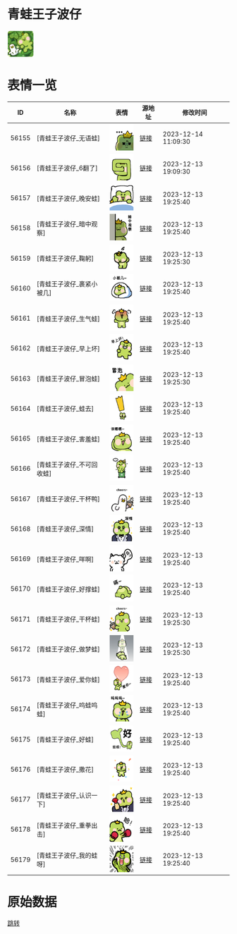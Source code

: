 # 青蛙王子波仔

<img src="./cover.png" height="60" alt="cover" />

# 表情一览

|ID|名称|表情|源地址|修改时间|
|----|----|----|----|----|
|56155|[青蛙王子波仔_无语蛙]|<img src="./pic/056155_%5B青蛙王子波仔_无语蛙%5D.png" height="60" alt="无语蛙"/>|[链接](https://i0.hdslb.com/bfs/garb/33df58f75d7e298d607e91718baea00f6c70973d.png)|2023-12-14 11:09:30|
|56156|[青蛙王子波仔_6翻了]|<img src="./pic/056156_%5B青蛙王子波仔_6翻了%5D.png" height="60" alt="6翻了"/>|[链接](https://i0.hdslb.com/bfs/garb/8f5217a1c40fe96dc952d4726a84ec6819a7e5cc.png)|2023-12-13 19:09:30|
|56157|[青蛙王子波仔_晚安蛙]|<img src="./pic/056157_%5B青蛙王子波仔_晚安蛙%5D.png" height="60" alt="晚安蛙"/>|[链接](https://i0.hdslb.com/bfs/garb/e7300724aae24dd498d83fc4a87ab5ad07ecd61e.png)|2023-12-13 19:25:40|
|56158|[青蛙王子波仔_暗中观察]|<img src="./pic/056158_%5B青蛙王子波仔_暗中观察%5D.png" height="60" alt="暗中观察"/>|[链接](https://i0.hdslb.com/bfs/garb/0289b3522d1f8308a09507ad302204e0cc925799.png)|2023-12-13 19:25:40|
|56159|[青蛙王子波仔_鞠躬]|<img src="./pic/056159_%5B青蛙王子波仔_鞠躬%5D.png" height="60" alt="鞠躬"/>|[链接](https://i0.hdslb.com/bfs/garb/e3c60f11dc837947ec0d1c5e2010154514f29105.png)|2023-12-13 19:25:30|
|56160|[青蛙王子波仔_裹紧小被几]|<img src="./pic/056160_%5B青蛙王子波仔_裹紧小被几%5D.png" height="60" alt="裹紧小被几"/>|[链接](https://i0.hdslb.com/bfs/garb/c46a93ed5c0ed3b01861c6ab6e43b90c53faa74f.png)|2023-12-13 19:25:40|
|56161|[青蛙王子波仔_生气蛙]|<img src="./pic/056161_%5B青蛙王子波仔_生气蛙%5D.png" height="60" alt="生气蛙"/>|[链接](https://i0.hdslb.com/bfs/garb/007a84a76ebf6794a4a242b9bf42603f7c3e243c.png)|2023-12-13 19:25:40|
|56162|[青蛙王子波仔_早上坏]|<img src="./pic/056162_%5B青蛙王子波仔_早上坏%5D.png" height="60" alt="早上坏"/>|[链接](https://i0.hdslb.com/bfs/garb/9db2e8147c4bc35528d0753ab8fde937935a8cb9.png)|2023-12-13 19:25:40|
|56163|[青蛙王子波仔_冒泡蛙]|<img src="./pic/056163_%5B青蛙王子波仔_冒泡蛙%5D.png" height="60" alt="冒泡蛙"/>|[链接](https://i0.hdslb.com/bfs/garb/bdfe16e0aa078cee622b94437a1b8a7843329e93.png)|2023-12-13 19:25:30|
|56164|[青蛙王子波仔_蛙去]|<img src="./pic/056164_%5B青蛙王子波仔_蛙去%5D.png" height="60" alt="蛙去"/>|[链接](https://i0.hdslb.com/bfs/garb/f133df77009a37349d3b78146b3728f9fe8e6aa0.png)|2023-12-13 19:25:40|
|56165|[青蛙王子波仔_害羞蛙]|<img src="./pic/056165_%5B青蛙王子波仔_害羞蛙%5D.png" height="60" alt="害羞蛙"/>|[链接](https://i0.hdslb.com/bfs/garb/c5a6cfb05f0af35b54903e39c1523d1d3fead17f.png)|2023-12-13 19:25:40|
|56166|[青蛙王子波仔_不可回收蛙]|<img src="./pic/056166_%5B青蛙王子波仔_不可回收蛙%5D.png" height="60" alt="不可回收蛙"/>|[链接](https://i0.hdslb.com/bfs/garb/188ead96f320d1a551aeaa58c74de95ab13cee58.png)|2023-12-13 19:25:40|
|56167|[青蛙王子波仔_干杯鸭]|<img src="./pic/056167_%5B青蛙王子波仔_干杯鸭%5D.png" height="60" alt="干杯鸭"/>|[链接](https://i0.hdslb.com/bfs/garb/b8c1a48f75dd378d5303ed5fd05f8b6e8e2982cf.png)|2023-12-13 19:25:40|
|56168|[青蛙王子波仔_深情]|<img src="./pic/056168_%5B青蛙王子波仔_深情%5D.png" height="60" alt="深情"/>|[链接](https://i0.hdslb.com/bfs/garb/3aa61f7a5339d3867f8dfdd7cceea9d9e02aaa42.png)|2023-12-13 19:25:40|
|56169|[青蛙王子波仔_咩啊]|<img src="./pic/056169_%5B青蛙王子波仔_咩啊%5D.png" height="60" alt="咩啊"/>|[链接](https://i0.hdslb.com/bfs/garb/eb83193227e7a93f25d618aeb964acf34bf75c4e.png)|2023-12-13 19:25:40|
|56170|[青蛙王子波仔_好撑蛙]|<img src="./pic/056170_%5B青蛙王子波仔_好撑蛙%5D.png" height="60" alt="好撑蛙"/>|[链接](https://i0.hdslb.com/bfs/garb/000646723307ceccab0847da6ca94c8941ac1b53.png)|2023-12-13 19:25:40|
|56171|[青蛙王子波仔_干杯蛙]|<img src="./pic/056171_%5B青蛙王子波仔_干杯蛙%5D.png" height="60" alt="干杯蛙"/>|[链接](https://i0.hdslb.com/bfs/garb/a8320fa1571a8081c1089e3b2fb31d7caa95b52a.png)|2023-12-13 19:25:30|
|56172|[青蛙王子波仔_做梦蛙]|<img src="./pic/056172_%5B青蛙王子波仔_做梦蛙%5D.png" height="60" alt="做梦蛙"/>|[链接](https://i0.hdslb.com/bfs/garb/eba4c484f1687f9dd58ae495525eac37761cd2a1.png)|2023-12-13 19:25:30|
|56173|[青蛙王子波仔_爱你蛙]|<img src="./pic/056173_%5B青蛙王子波仔_爱你蛙%5D.png" height="60" alt="爱你蛙"/>|[链接](https://i0.hdslb.com/bfs/garb/55b58452053fd569bd05bc2f77a6672e2f35c3d6.png)|2023-12-13 19:25:40|
|56174|[青蛙王子波仔_呜蛙呜蛙]|<img src="./pic/056174_%5B青蛙王子波仔_呜蛙呜蛙%5D.png" height="60" alt="呜蛙呜蛙"/>|[链接](https://i0.hdslb.com/bfs/garb/f79d3e2375fe48b2c24056a3f341a08e580a7012.png)|2023-12-13 19:25:40|
|56175|[青蛙王子波仔_好蛙]|<img src="./pic/056175_%5B青蛙王子波仔_好蛙%5D.png" height="60" alt="好蛙"/>|[链接](https://i0.hdslb.com/bfs/garb/6b736788255dcc2d50653045355052001be339e1.png)|2023-12-13 19:25:40|
|56176|[青蛙王子波仔_撒花]|<img src="./pic/056176_%5B青蛙王子波仔_撒花%5D.png" height="60" alt="撒花"/>|[链接](https://i0.hdslb.com/bfs/garb/8d85351e72e3a67bdb724612c27e015f03b9caab.png)|2023-12-13 19:25:40|
|56177|[青蛙王子波仔_认识一下]|<img src="./pic/056177_%5B青蛙王子波仔_认识一下%5D.png" height="60" alt="认识一下"/>|[链接](https://i0.hdslb.com/bfs/garb/ee82cb9bdce563a394f4e8ecf2ee37fc330add57.png)|2023-12-13 19:25:40|
|56178|[青蛙王子波仔_重拳出击]|<img src="./pic/056178_%5B青蛙王子波仔_重拳出击%5D.png" height="60" alt="重拳出击"/>|[链接](https://i0.hdslb.com/bfs/garb/c8be722ccc1cb140c18ce889eaf97a6320c47448.png)|2023-12-13 19:25:40|
|56179|[青蛙王子波仔_我的蛙呀]|<img src="./pic/056179_%5B青蛙王子波仔_我的蛙呀%5D.png" height="60" alt="我的蛙呀"/>|[链接](https://i0.hdslb.com/bfs/garb/40c274bb149c90f58a2e3fdd502a7279b933d5ca.png)|2023-12-13 19:25:40|

# 原始数据

[跳转](./raw.json)

